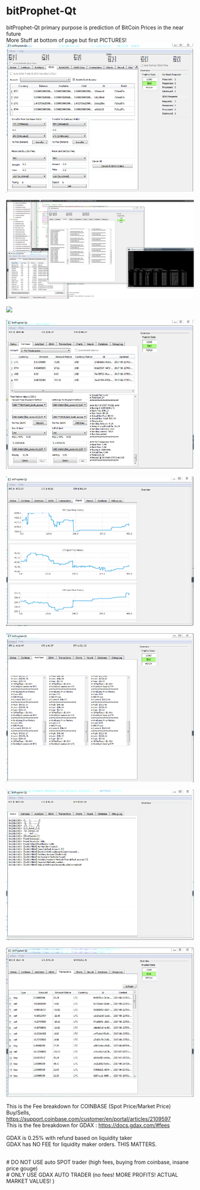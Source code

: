 # bitProphet-Qt
bitProphet-Qt primary purpose is prediction of BitCoin Prices in the near future</br>
More Stuff at bottom of page but first PICTURES!</br>
<img src="https://raw.githubusercontent.com/Mrc0de/bitProphet-Qt/master/bitProphetGDAXtab.png"></br>
</br>
<img src="https://raw.githubusercontent.com/Mrc0de/bitProphet-Qt/master/bitProphet-Usage-Screen1.png"></br>
</br>
<img src="https://github.com/Mrc0de/bitProphet-Qt_badAlpha/blob/master/bitProphet-Qt_Screen1.png"></br>
</br>
<img src="https://raw.githubusercontent.com/Mrc0de/bitProphet-Qt/master/bitProphet-Coinbase-Screen.png"></br>
</br>
<img src="https://raw.githubusercontent.com/Mrc0de/bitProphet-Qt/master/bitProphet-Charts-Screen.png"></br>
</br>
<img src="https://raw.githubusercontent.com/Mrc0de/bitProphet-Qt/master/bitProphet-AutoSpot-Screen.png"></br>
</br>
<img src="https://raw.githubusercontent.com/Mrc0de/bitProphet-Qt/master/bitProphet-NewStatus-Screen.png"></br>
</br>
<img src="https://raw.githubusercontent.com/Mrc0de/bitProphet-Qt/master/bitProphet-Transactions-Screen.png"></br>


This is the Fee breakdown for COINBASE (Spot Price/Market Price)  </br>
Buy/Sells, https://support.coinbase.com/customer/en/portal/articles/2109597 </br>
This is the fee breakdown for GDAX : https://docs.gdax.com/#fees </br>
</br> GDAX is 0.25% with refund based on liquidity taker
</br> GDAX has NO FEE for liquidity maker orders. THIS MATTERS.

</br> 
# DO NOT USE auto SPOT trader (high fees, buying from coinbase, insane price gouge) </br>
# ONLY USE GDAX AUTO TRADER (no fees! MORE PROFITS! ACTUAL MARKET VALUES! )</br>
